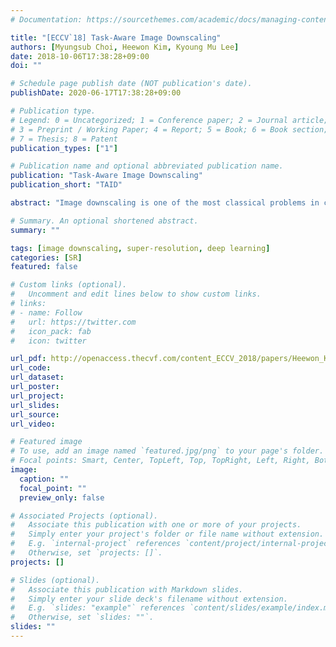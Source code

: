 ```yaml
---
# Documentation: https://sourcethemes.com/academic/docs/managing-content/

title: "[ECCV`18] Task-Aware Image Downscaling"
authors: [Myungsub Choi, Heewon Kim, Kyoung Mu Lee]
date: 2018-10-06T17:38:28+09:00
doi: ""

# Schedule page publish date (NOT publication's date).
publishDate: 2020-06-17T17:38:28+09:00

# Publication type.
# Legend: 0 = Uncategorized; 1 = Conference paper; 2 = Journal article;
# 3 = Preprint / Working Paper; 4 = Report; 5 = Book; 6 = Book section;
# 7 = Thesis; 8 = Patent
publication_types: ["1"]

# Publication name and optional abbreviated publication name.
publication: "Task-Aware Image Downscaling"
publication_short: "TAID"

abstract: "Image downscaling is one of the most classical problems in computer vision that aims to preserve the visual appearance of the original image when it is resized to a smaller scale. Upscaling a small image back to its original size is a difficult and ill-posed problem due to information loss that arises in the downscaling process. In this paper, we present a novel technique called task-aware image downscaling to support an upscaling task. We propose an auto-encoder-based framework that enables joint learning of the downscaling network and the upscaling network to maximize the restoration performance. Our framework is efficient, and it can be generalized to handle an arbitrary image resizing operation. Experimental results show that our task-aware downscaled images greatly improve the performance of the existing state-of-the-art super-resolution methods. In addition, realistic images can be recovered by recursively applying our scaling model up to an extreme scaling factor of x128. We also validate our model’s generalization capability by applying it to the task of image colorization."

# Summary. An optional shortened abstract.
summary: ""

tags: [image downscaling, super-resolution, deep learning]
categories: [SR]
featured: false

# Custom links (optional).
#   Uncomment and edit lines below to show custom links.
# links:
# - name: Follow
#   url: https://twitter.com
#   icon_pack: fab
#   icon: twitter

url_pdf: http://openaccess.thecvf.com/content_ECCV_2018/papers/Heewon_Kim_Task-Aware_Image_Downscaling_ECCV_2018_paper.pdf
url_code:
url_dataset:
url_poster:
url_project:
url_slides:
url_source:
url_video:

# Featured image
# To use, add an image named `featured.jpg/png` to your page's folder. 
# Focal points: Smart, Center, TopLeft, Top, TopRight, Left, Right, BottomLeft, Bottom, BottomRight.
image:
  caption: ""
  focal_point: ""
  preview_only: false

# Associated Projects (optional).
#   Associate this publication with one or more of your projects.
#   Simply enter your project's folder or file name without extension.
#   E.g. `internal-project` references `content/project/internal-project/index.md`.
#   Otherwise, set `projects: []`.
projects: []

# Slides (optional).
#   Associate this publication with Markdown slides.
#   Simply enter your slide deck's filename without extension.
#   E.g. `slides: "example"` references `content/slides/example/index.md`.
#   Otherwise, set `slides: ""`.
slides: ""
---
```

